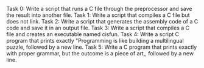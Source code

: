 Task 0: Write a script that runs a C file through the preprocessor and save the result into another file.
Task 1: Write a script that compiles a C file but does not link.
Task 2: Write a script that generates the assembly code of a C code and save it in an output file.
Task 3: Write a script that compiles a C file and creates an executable named cisfun.
Task 4: Write a script C program that prints exactly "Programming is like building a multilingual puzzle, followed by a new line.
Task 5: Write a C program that prints exactly with proper grammar, but the outcome is a piece of art,, followed by a new line.
